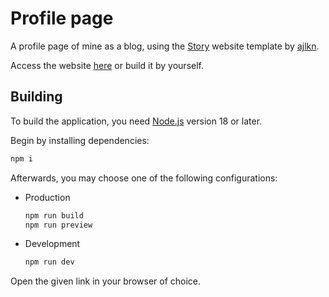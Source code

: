 # Profile page

A profile page of mine as a blog, using the [Story](https://html5up.net/story) website template by [ajlkn](https://github.com/ajlkn).

Access the website [here](https://rian8337.github.io) or build it by yourself.

## Building

To build the application, you need [Node.js](https://nodejs.org) version 18 or later.

Begin by installing dependencies:

```sh
npm i
```

Afterwards, you may choose one of the following configurations:

-   Production

    ```sh
    npm run build
    npm run preview
    ```

-   Development
    ```sh
    npm run dev
    ```

Open the given link in your browser of choice.
